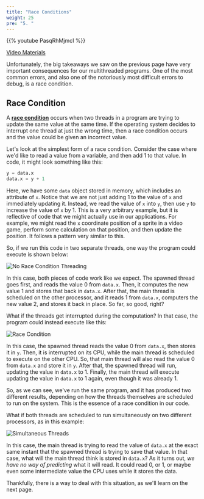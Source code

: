 ```yaml
---
title: "Race Conditions"
weight: 25
pre: "5. "
---
```


{{% youtube PasqRhMjmcI %}}

[Video Materials](video)

Unfortunately, the big takeaways we saw on the previous page have very important consequences for our multithreaded programs. One of the most common errors, and also one of the notoriously most difficult errors to debug, is a race condition.

## Race Condition

A [**race condition**](https://en.wikipedia.org/wiki/Race_condition) occurs when two threads in a program are trying to update the same value at the same time. If the operating system decides to interrupt one thread at just the wrong time, then a race condition occurs and the value could be given an incorrect value.

Let's look at the simplest form of a race condition. Consider the case where we'd like to read a value from a variable, and then add 1 to that value. In code, it might look something like this:

```python
y = data.x
data.x = y + 1
```

Here, we have some `data` object stored in memory, which includes an attribute of `x`. Notice that we are not just adding 1 to the value of `x` and immediately updating it. Instead, we read the value of `x` into `y`, then use `y` to increase the value of `x` by 1. This is a very arbitrary example, but it is reflective of code that we might actually use in our applications. For example, we might read the `x` coordinate position of a sprite in a video game, perform some calculation on that position, and then update the position. It follows a pattern very similar to this. 

So, if we run this code in two separate threads, one way the program could execute is shown below:

![No Race Condition Threading](/cc410/images/10/thread_norace.svg)

In this case, both pieces of code work like we expect. The spawned thread goes first, and reads the value 0 from `data.x`. Then, it computes the new value 1 and stores that back in `data.x`. After that, the main thread is scheduled on the other processor, and it reads 1 from `data.x`, computers the new value 2, and stores it back in place. So far, so good, right?

What if the threads get interrupted during the computation? In that case, the program could instead execute like this:

![Race Condition](/cc410/images/10/thread_race.svg)

In this case, the spawned thread reads the value 0 from `data.x`, then stores it in `y`. Then, it is interrupted on its CPU, while the main thread is scheduled to execute on the other CPU. So, that main thread will also read the value 0 from `data.x` and store it in `y`. After that, the spawned thread will run, updating the value in `data.x` to 1. Finally, the main thread will execute updating the value in `data.x` to 1 again, even though it was already 1. 

So, as we can see, we've run the same program, and it has produced two different results, depending on how the threads themselves are scheduled to run on the system. This is the essence of a race condition in our code.

What if both threads are scheduled to run simultaneously on two different processors, as in this example:

![Simultaneous Threads](/cc410/images/10/thread_simul.svg)

In this case, the main thread is trying to read the value of `data.x` at the exact same instant that the spawned thread is trying to save that value. In that case, what will the main thread think is stored in `data.x`? As it turns out, _we have no way of predicting_ what it will read. It could read 0, or 1, or maybe even some intermediate value the CPU uses while it stores the data.

Thankfully, there is a way to deal with this situation, as we'll learn on the next page. 
